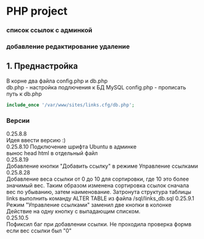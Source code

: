 # PHP project  
### список ссылок с админкой  
### добавление редактирование удаление  
  
## 1. Преднастройка  
  
В корне два файла config.php и db.php  
db.php - настройка подлючения к БД MySQL
config.php - прописать путь к db.php 

```PHP
include_once '/var/www/sites/links.cfg/db.php';
```

### Версии

0.25.8.8  
Идея ввести версию :)  
0.25.8.10 
Подключение шрифта Ubuntu в админке  
вынос head html в отдельный файл  
0.25.8.19  
Добавление кнопки "Добавить ссылку" в режиме Управление ссылками  
0.25.8.28  
Добавление веса ссылки от 0 до 10 для сортировки, где 10 это более значимый вес. Таким образом изменена сортировка ссылок сначала вес по убыванию, затем наименование. 
Затронута структура таблицы links выполнить команду ALTER TABLE из файла /sql/links_db.sql 
0.25.9.1  
Режим "Управление ссылками" заменил две кнопки в колонке Действие на одну кнопку с выпадающим списком.  
0.25.10.5  
Пофиксил баг при добавлении ссылки. Не проходила проверка формв если вес ссылки был "0"    
